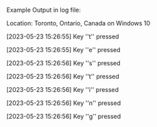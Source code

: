 Example Output in log file:

Location: Toronto, Ontario, Canada on Windows 10

[2023-05-23 15:26:55] Key ''t'' pressed

[2023-05-23 15:26:55] Key ''e'' pressed

[2023-05-23 15:26:56] Key ''s'' pressed

[2023-05-23 15:26:56] Key ''t'' pressed 

[2023-05-23 15:26:56] Key ''i'' pressed 

[2023-05-23 15:26:56] Key ''n'' pressed

[2023-05-23 15:26:56] Key ''g'' pressed
